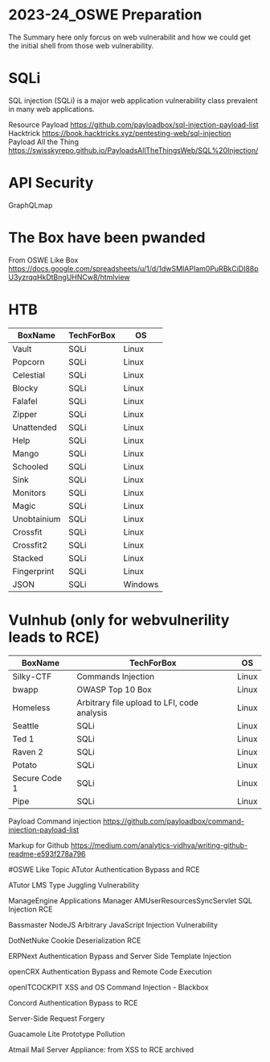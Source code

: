 # 2023-24_OSWE Preparation
The Summary here only forcus on web vulnerabilit and how we could get the initial shell from those web vulnerability.

# SQLi
SQL injection (SQLi) is a major web application vulnerability class prevalent in many web applications. 

Resource
Payload https://github.com/payloadbox/sql-injection-payload-list <br>
Hacktrick https://book.hacktricks.xyz/pentesting-web/sql-injection <br>
Payload All the Thing https://swisskyrepo.github.io/PayloadsAllTheThingsWeb/SQL%20Injection/ <br>

# API Security

GraphQLmap

# The Box have been pwanded 

From OSWE Like Box https://docs.google.com/spreadsheets/u/1/d/1dwSMIAPIam0PuRBkCiDI88pU3yzrqqHkDtBngUHNCw8/htmlview

# HTB
|BoxName|TechForBox|OS|
|---|---|---|
|Vault|SQLi|Linux|
|Popcorn|SQLi|Linux|
|Celestial|SQLi|Linux|
|Blocky|SQLi|Linux|
|Falafel|SQLi|Linux|
|Zipper|SQLi|Linux|
|Unattended|SQLi|Linux|
|Help|SQLi|Linux|
|Mango|SQLi|Linux|
|Schooled|SQLi|Linux|
|Sink|SQLi|Linux|
|Monitors|SQLi|Linux|
|Magic|SQLi|Linux|
|Unobtainium|SQLi|Linux|
|Crossfit|SQLi|Linux|
|Crossfit2|SQLi|Linux|
|Stacked|SQLi|Linux|
|Fingerprint|SQLi|Linux|
|JSON|SQLi|Windows|

# Vulnhub (only for webvulnerility leads to RCE)
|BoxName|TechForBox|OS|
|---|---|---|
|Silky-CTF|Commands Injection|Linux|
|bwapp|OWASP Top 10 Box|Linux|
|Homeless|Arbitrary file upload to LFI, code analysis|Linux|
|Seattle|SQLi|Linux|
|Ted 1|SQLi|Linux|
|Raven 2|SQLi|Linux|
|Potato|SQLi|Linux|
|Secure Code 1|SQLi|Linux|
|Pipe|SQLi|Linux|

Payload
Command injection https://github.com/payloadbox/command-injection-payload-list <br>

Markup for Github
https://medium.com/analytics-vidhya/writing-github-readme-e593f278a796

#OSWE Like Topic
ATutor Authentication Bypass and RCE

ATutor LMS Type Juggling Vulnerability

ManageEngine Applications Manager AMUserResourcesSyncServlet SQL Injection RCE

Bassmaster NodeJS Arbitrary JavaScript Injection Vulnerability

DotNetNuke Cookie Deserialization RCE

ERPNext Authentication Bypass and Server Side Template Injection

openCRX Authentication Bypass and Remote Code Execution

openITCOCKPIT XSS and OS Command Injection - Blackbox

Concord Authentication Bypass to RCE

Server-Side Request Forgery

Guacamole Lite Prototype Pollution

Atmail Mail Server Appliance: from XSS to RCE archived



